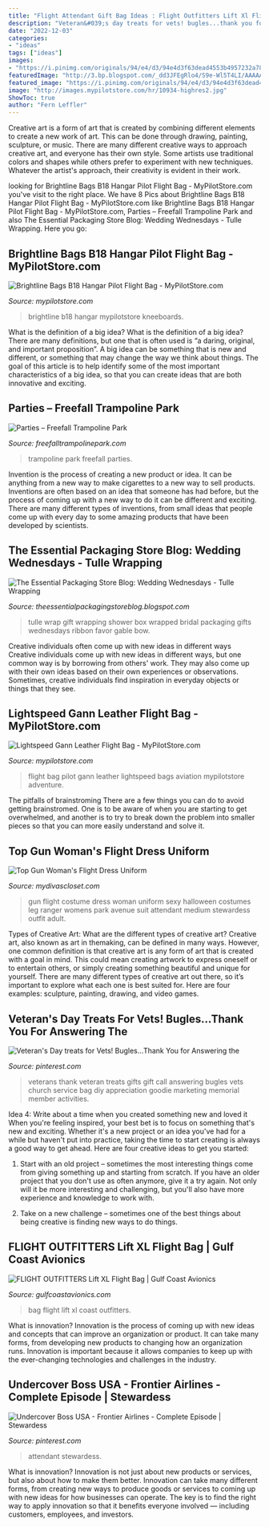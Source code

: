 ```yaml
---
title: "Flight Attendant Gift Bag Ideas : Flight Outfitters Lift Xl Flight Bag"
description: "Veteran&#039;s day treats for vets! bugles...thank you for answering the"
date: "2022-12-03"
categories:
- "ideas"
tags: ["ideas"]
images:
- "https://i.pinimg.com/originals/94/e4/d3/94e4d3f63dead4553b4957232a789cc6.jpg"
featuredImage: "http://3.bp.blogspot.com/_dd3JFEgRlo4/S9e-Wl5T4LI/AAAAAAAABBA/xaK4zQQKvCE/s1600/HPIM2230.JPG"
featured_image: "https://i.pinimg.com/originals/94/e4/d3/94e4d3f63dead4553b4957232a789cc6.jpg"
image: "http://images.mypilotstore.com/hr/10934-highres2.jpg"
ShowToc: true
author: "Fern Leffler"
---
```



Creative art is a form of art that is created by combining different elements to create a new work of art. This can be done through drawing, painting, sculpture, or music. There are many different creative ways to approach creative art, and everyone has their own style. Some artists use traditional colors and shapes while others prefer to experiment with new techniques. Whatever the artist's approach, their creativity is evident in their work.

	

		
looking for Brightline Bags B18 Hangar Pilot Flight Bag - MyPilotStore.com you've visit to the right place. We have 8 Pics about Brightline Bags B18 Hangar Pilot Flight Bag - MyPilotStore.com like Brightline Bags B18 Hangar Pilot Flight Bag - MyPilotStore.com, Parties – Freefall Trampoline Park and also The Essential Packaging Store Blog: Wedding Wednesdays - Tulle Wrapping. Here you go:
		
    
## Brightline Bags B18 Hangar Pilot Flight Bag - MyPilotStore.com

<img loading=lazy src="https://images.mypilotstore.com/hr/9929-highres5.jpg?scale.width=75" onerror="this.onerror=null;this.src='https://tse2.mm.bing.net/th?id=OIP.Z5hAGIRifanMvj1XFCWvMAHaFj&amp;pid=15.1';" alt="Brightline Bags B18 Hangar Pilot Flight Bag - MyPilotStore.com">

_Source: mypilotstore.com_

>brightline b18 hangar mypilotstore kneeboards. 

	

What is the definition of a big idea?
What is the definition of a big idea? There are many definitions, but one that is often used is “a daring, original, and important proposition”. A big idea can be something that is new and different, or something that may change the way we think about things. The goal of this article is to help identify some of the most important characteristics of a big idea, so that you can create ideas that are both innovative and exciting.

    
## Parties – Freefall Trampoline Park

<img loading=lazy src="http://www.freefalltrampolinepark.com/wp-content/uploads/2015/10/spiderroom.jpg" onerror="this.onerror=null;this.src='https://tse3.mm.bing.net/th?id=OIP.1GBhm1rSiXG3I2d4IGg8yQHaFj&amp;pid=15.1';" alt="Parties – Freefall Trampoline Park">

_Source: freefalltrampolinepark.com_

>trampoline park freefall parties. 

	

Invention is the process of creating a new product or idea. It can be anything from a new way to make cigarettes to a new way to sell products. Inventions are often based on an idea that someone has had before, but the process of coming up with a new way to do it can be different and exciting. There are many different types of inventions, from small ideas that people come up with every day to some amazing products that have been developed by scientists.

    
## The Essential Packaging Store Blog: Wedding Wednesdays - Tulle Wrapping

<img loading=lazy src="http://3.bp.blogspot.com/_dd3JFEgRlo4/S9e-Wl5T4LI/AAAAAAAABBA/xaK4zQQKvCE/s1600/HPIM2230.JPG" onerror="this.onerror=null;this.src='https://tse2.mm.bing.net/th?id=OIP.kOCBJ8T9ie4OGBxNbIi48wHaJ1&amp;pid=15.1';" alt="The Essential Packaging Store Blog: Wedding Wednesdays - Tulle Wrapping">

_Source: theessentialpackagingstoreblog.blogspot.com_

>tulle wrap gift wrapping shower box wrapped bridal packaging gifts wednesdays ribbon favor gable bow. 

	

Creative individuals often come up with new ideas in different ways
Creative individuals come up with new ideas in different ways, but one common way is by borrowing from others' work. They may also come up with their own ideas based on their own experiences or observations. Sometimes, creative individuals find inspiration in everyday objects or things that they see.

    
## Lightspeed Gann Leather Flight Bag - MyPilotStore.com

<img loading=lazy src="http://images.mypilotstore.com/hr/10934-highres2.jpg" onerror="this.onerror=null;this.src='https://tse3.mm.bing.net/th?id=OIP.F3Sby6ntOuEuuimAwVT7NAHaJ3&amp;pid=15.1';" alt="Lightspeed Gann Leather Flight Bag - MyPilotStore.com">

_Source: mypilotstore.com_

>flight bag pilot gann leather lightspeed bags aviation mypilotstore adventure. 

	

The pitfalls of brainstroming
There are a few things you can do to avoid getting brainstromed. One is to be aware of when you are starting to get overwhelmed, and another is to try to break down the problem into smaller pieces so that you can more easily understand and solve it.

    
## Top Gun Woman&#039;s Flight Dress Uniform

<img loading=lazy src="https://sep.yimg.com/ay/mydivascloset/top-gun-woman-s-flight-dress-uniform-23.jpg" onerror="this.onerror=null;this.src='https://tse4.mm.bing.net/th?id=OIP.fSRhrMIcx-HIQOVKoozb5gHaJ4&amp;pid=15.1';" alt="Top Gun Woman&#039;s Flight Dress Uniform">

_Source: mydivascloset.com_

>gun flight costume dress woman uniform sexy halloween costumes leg ranger womens park avenue suit attendant medium stewardess outfit adult. 

	

Types of Creative Art: What are the different types of creative art?
Creative art, also known as art in themaking, can be defined in many ways. However, one common definition is that creative art is any form of art that is created with a goal in mind. This could mean creating artwork to express oneself or to entertain others, or simply creating something beautiful and unique for yourself. There are many different types of creative art out there, so it’s important to explore what each one is best suited for. Here are four examples: sculpture, painting, drawing, and video games.

    
## Veteran&#039;s Day Treats For Vets! Bugles...Thank You For Answering The

<img loading=lazy src="https://i.pinimg.com/originals/94/e4/d3/94e4d3f63dead4553b4957232a789cc6.jpg" onerror="this.onerror=null;this.src='https://tse2.mm.bing.net/th?id=OIP.Xk3787dKXtHn7jmXT4Q1xwHaFj&amp;pid=15.1';" alt="Veteran&#039;s Day treats for Vets! Bugles...Thank You for Answering the">

_Source: pinterest.com_

>veterans thank veteran treats gifts gift call answering bugles vets church service bag diy appreciation goodie marketing memorial member activities. 

	

Idea 4: Write about a time when you created something new and loved it
When you're feeling inspired, your best bet is to focus on something that's new and exciting. Whether it's a new project or an idea you've had for a while but haven't put into practice, taking the time to start creating is always a good way to get ahead. Here are four creative ideas to get you started: 
1. Start with an old project – sometimes the most interesting things come from giving something up and starting from scratch. If you have an older project that you don't use as often anymore, give it a try again. Not only will it be more interesting and challenging, but you'll also have more experience and knowledge to work with.

2. Take on a new challenge – sometimes one of the best things about being creative is finding new ways to do things.

    
## FLIGHT OUTFITTERS Lift XL Flight Bag | Gulf Coast Avionics

<img loading=lazy src="https://s3-us-west-2.amazonaws.com/cdn.gulfcoastavionics.com/Products/4458/FO-LIFTXL6.jpg" onerror="this.onerror=null;this.src='https://tse4.mm.bing.net/th?id=OIP.eptm1Bc9fagsfPzplxMlxwHaKn&amp;pid=15.1';" alt="FLIGHT OUTFITTERS Lift XL Flight Bag | Gulf Coast Avionics">

_Source: gulfcoastavionics.com_

>bag flight lift xl coast outfitters. 

	

What is innovation?
Innovation is the process of coming up with new ideas and concepts that can improve an organization or product. It can take many forms, from developing new products to changing how an organization runs. Innovation is important because it allows companies to keep up with the ever-changing technologies and challenges in the industry.

    
## Undercover Boss USA - Frontier Airlines - Complete Episode | Stewardess

<img loading=lazy src="https://i.pinimg.com/736x/f8/23/bb/f823bb84cef01896038ec10552efccc6--stewardess-flight-attendant.jpg" onerror="this.onerror=null;this.src='https://tse2.mm.bing.net/th?id=OIP.4CWuqLdgNe8-BCHsBRPCOgHaFj&amp;pid=15.1';" alt="Undercover Boss USA - Frontier Airlines - Complete Episode | Stewardess">

_Source: pinterest.com_

>attendant stewardess. 

	

What is innovation?
Innovation is not just about new products or services, but also about how to make them better. Innovation can take many different forms, from creating new ways to produce goods or services to coming up with new ideas for how businesses can operate. The key is to find the right way to apply innovation so that it benefits everyone involved ― including customers, employees, and investors.

